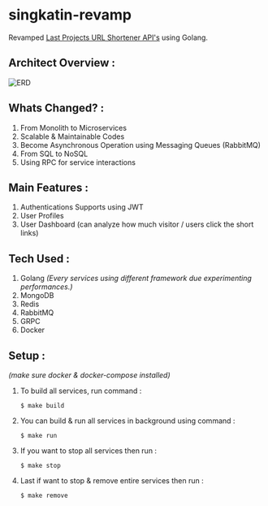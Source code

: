 # singkatin-revamp
Revamped [Last Projects URL Shortener API's](https://github.com/PickHD/singkatin-api) using Golang.

## Architect Overview :
![ERD](https://raw.github.com/PickHD/singkatin-revamp/master/arch_singkatin_revamp.png)

## Whats Changed? :
1. From Monolith to Microservices
2. Scalable & Maintainable Codes
3. Become Asynchronous Operation using Messaging Queues (RabbitMQ)
4. From SQL to NoSQL
5. Using RPC for service interactions

## Main Features : 
1. Authentications Supports using JWT
2. User Profiles
3. User Dashboard (can analyze how much visitor / users click the short links)

## Tech Used :
1. Golang _(Every services using different framework due experimenting performances.)_
2. MongoDB
3. Redis
4. RabbitMQ
5. GRPC
6. Docker

## Setup :
_(make sure docker & docker-compose installed)_
1. To build all services, run command : 
    ```
    $ make build
    ```

2. You can build & run all services in background using command : 
    ``` 
    $ make run
    ```
3. If you want to stop all services then run :
    ```
    $ make stop
    ```
4. Last if want to stop & remove entire services then run :
    ```
    $ make remove
    ```